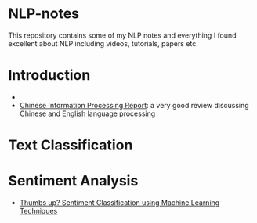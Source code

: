 # NLP-notes
This repository contains some of my NLP notes and everything I found excellent about NLP including videos, tutorials, papers etc.

# Introduction
- 
- [Chinese Information Processing Report](http://cips-upload.bj.bcebos.com/cips2016.pdf): a very good review discussing Chinese and English language processing

# Text Classification


# Sentiment Analysis
- [Thumbs up? Sentiment Classification using Machine Learning Techniques](https://www.cs.cornell.edu/home/llee/papers/sentiment.pdf)
